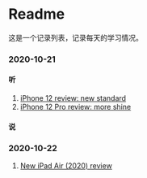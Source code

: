 # Readme
这是一个记录列表，记录每天的学习情况。

### 2020-10-21

#### 听
1. [iPhone 12 review: new standard](https://www.youtube.com/watch?v=OCnzH7IiHo0&t=56s)
2. [iPhone 12 Pro review: more shine](https://www.youtube.com/watch?v=71m3SDGa220)
#### 说

### 2020-10-22
1. [New iPad Air (2020) review](https://www.youtube.com/watch?v=EMwrJjyKzR4)
